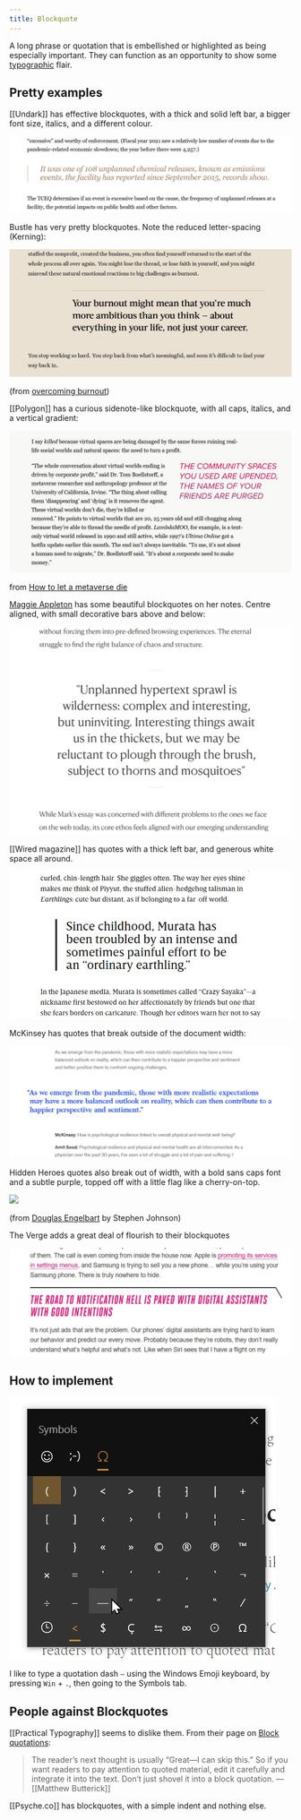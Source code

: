 ```yaml
---
title: Blockquote
---
```


A long phrase or quotation that is embellished or highlighted as being especially important. They can function as an opportunity to show some [typographic](notes/typography) flair.

## Pretty examples

[[Undark]] has effective blockquotes, with a thick and solid left bar, a bigger font size, italics, and a different colour.

![](notes/images/undark_blockquote.jpg)

Bustle has very pretty blockquotes. Note the reduced letter-spacing (Kerning):

![](notes/images/Bustle%20blockquote.jpg)

(from [overcoming burnout](
https://www.bustle.com/wellness/overcoming-burnout-self-care))

[[Polygon]] has a curious sidenote-like blockquote, with all caps, italics, and a vertical gradient:

![](notes/images/Polygon_side_quote.jpg)

from [How to let a metaverse die](https://www.polygon.com/23025632/metaverse-mmo-ending)

[Maggie Appleton](notes/Maggie%20Appleton) has some beautiful blockquotes on her notes. Centre aligned, with small decorative bars above and below:

![](notes/images/Maggie%20Appleton%20blockquote.png)

[[Wired magazine]] has quotes with a thick left bar, and generous white space all around.

![](notes/images/Wired%20magazine%20blockquote.png)

McKinsey has quotes that break outside of the document width:

![](notes/images/McKinsey%20blockquote.jpg)

Hidden Heroes quotes also break out of width, with a bold sans caps font and a subtle purple, topped off with a little flag like a cherry-on-top.

![](https://pbs.twimg.com/media/Fb2f0dSVsAAJKxE?format=jpg&name=4096x4096)

(from [Douglas Engelbart](https://hiddenheroes.netguru.com/douglas-engelbart) by Stephen Johnson)

The Verge adds a great deal of flourish to their blockquotes

![](notes/images/theverge_blockquote.jpg)

## How to implement

![](notes/images/windows10_emoji_keyboard_symbols.jpg)

I like to type a quotation dash `—` using the Windows Emoji keyboard, by pressing `Win` + `.`, then going to the Symbols tab.

## People against Blockquotes

[[Practical Typography]] seems to dislike them. From their page on [Block quotations](https://practicaltypography.com/block-quotations.html):

> The reader’s next thought is usually “Great—I can skip this.” So if you want readers to pay attention to quoted material, edit it carefully and integrate it into the text. Don’t just shovel it into a block quotation.
> —[[Matthew Butterick]]

[[Psyche.co]] has blockquotes, with a simple indent and nothing else.
